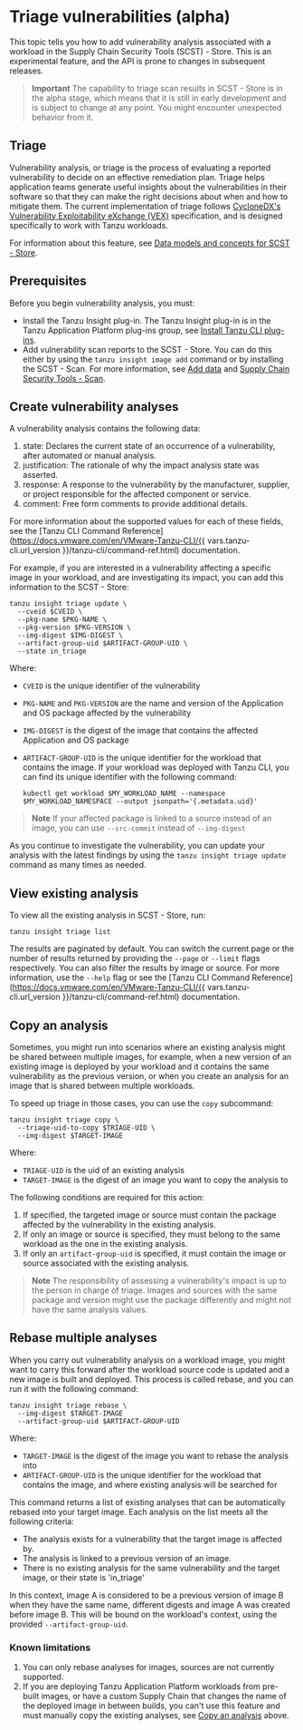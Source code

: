 # Triage vulnerabilities (alpha)

This topic tells you how to add vulnerability analysis associated with a workload in the
Supply Chain Security Tools (SCST) - Store. This is an experimental feature, and the API is prone to
changes in subsequent releases.

> **Important** The capability to triage scan results in SCST - Store is in the alpha stage, which
> means that it is still in early development and is subject to change at any point. You might
> encounter unexpected behavior from it.

## <a id='triage-description'></a>Triage

Vulnerability analysis, or triage is the process of evaluating a reported vulnerability to
decide on an effective remediation plan. Triage helps application teams
generate useful insights about the vulnerabilities in their software so that they can make the right
decisions about when and how to mitigate them. The current implementation of triage follows
[CycloneDX's Vulnerability Exploitability eXchange (VEX)](https://cyclonedx.org/capabilities/vex/)
specification, and is designed specifically to work with Tanzu workloads.

For information about this feature, see [Data models and concepts for SCST - Store](../../scst-store/data-models-and-concepts.md).

## <a id='prerequisites'></a>Prerequisites

Before you begin vulnerability analysis, you must:

- Install the Tanzu Insight plug-in. The Tanzu Insight plug-in is in the Tanzu Application
Platform plug-ins group, see [Install Tanzu CLI plug-ins](../../install-tanzu-cli.hbs.md#install-plugins).
- Add vulnerability scan reports to the SCST - Store. You can do this either
by using the `tanzu insight image add` command or by installing the SCST - Scan.
For more information, see [Add data](add-data.hbs.md) and [Supply Chain Security Tools - Scan](../../scst-scan/overview.hbs.md).

## <a id='creating-analysis'></a>Create vulnerability analyses

A vulnerability analysis contains the following data:

1. state: Declares the current state of an occurrence of a vulnerability, after automated or
   manual analysis.
2. justification: The rationale of why the impact analysis state was asserted.
3. response: A response to the vulnerability by the manufacturer, supplier, or project responsible
   for the affected component or service.
4. comment: Free form comments to provide additional details.

For more information about the supported values for each of these fields, see the [Tanzu CLI Command Reference](https://docs.vmware.com/en/VMware-Tanzu-CLI/{{ vars.tanzu-cli.url_version }}/tanzu-cli/command-ref.html) documentation.

For example, if you are interested in a vulnerability affecting a specific image in your workload,
and are investigating its impact, you can add this information to the SCST - Store:

```console
tanzu insight triage update \
  --cveid $CVEID \
  --pkg-name $PKG-NAME \
  --pkg-version $PKG-VERSION \
  --img-digest $IMG-DIGEST \
  --artifact-group-uid $ARTIFACT-GROUP-UID \
  --state in_triage
```

Where:

- `CVEID` is the unique identifier of the vulnerability
- `PKG-NAME` and `PKG-VERSION` are the name and version of the Application and OS package affected
by the vulnerability
- `IMG-DIGEST` is the digest of the image that contains the affected Application and OS package
- `ARTIFACT-GROUP-UID` is the unique identifier for the workload that contains the image. If your
workload was deployed with Tanzu CLI, you can find its unique identifier with the following  command:

    ```console
    kubectl get workload $MY_WORKLOAD_NAME --namespace $MY_WORKLOAD_NAMESPACE --output jsonpath='{.metadata.uid}'
    ```

> **Note** If your affected package is linked to a source instead of an image, you can use `--src-commit`
> instead of `--img-digest`

As you continue to investigate the vulnerability, you can update your analysis with the latest
findings by using the `tanzu insight triage update` command as many times as needed.

## <a id='viewing-analysis'></a>View existing analysis

To view all the existing analysis in SCST - Store, run:

```console
tanzu insight triage list
```

The results are paginated by default. You can switch the current page or the number of results
returned by providing the `--page` or `--limit` flags respectively. You can also filter the
results by image or source. For more information, use the `--help` flag or see
the [Tanzu CLI Command Reference](https://docs.vmware.com/en/VMware-Tanzu-CLI/{{ vars.tanzu-cli.url_version }}/tanzu-cli/command-ref.html) documentation.

## <a id='copying-analysis'></a>Copy an analysis

Sometimes, you might run into scenarios where an existing analysis might be shared between multiple
images, for example, when a new version of an existing image is deployed by your workload and it
contains the same vulnerability as the previous version, or when you create an analysis for an image
that is shared between multiple workloads.

To speed up triage in those cases, you can use the `copy` subcommand:

```console
tanzu insight triage copy \
  --triage-uid-to-copy $TRIAGE-UID \
  --img-digest $TARGET-IMAGE
```

Where:

- `TRIAGE-UID` is the uid of an existing analysis
- `TARGET-IMAGE` is the digest of an image you want to copy the analysis to

The following conditions are required for this action:

1. If specified, the targeted image or source must contain the package affected by the vulnerability
   in the existing analysis.
2. If only an image or source is specified, they must belong to the same workload as the one in the
   existing analysis.
3. If only an `artifact-group-uid` is specified, it must contain the image or source associated with
   the existing analysis.

> **Note** The responsibility of assessing a vulnerability's impact is up to the person in charge of
> triage. Images and sources with the same package and version might use the
> package differently and might not have the same analysis values.

## <a id='rebase-analyses'></a>Rebase multiple analyses

When you carry out vulnerability analysis on a workload image, you might want to carry this forward
after the workload source code is updated and a new image is built and deployed.
This process is called rebase, and you can run it with the following command:

```console
tanzu insight triage rebase \
  --img-digest $TARGET-IMAGE
  --artifact-group-uid $ARTIFACT-GROUP-UID
```

Where:

- `TARGET-IMAGE` is the digest of the image you want to rebase the analysis into
- `ARTIFACT-GROUP-UID` is the unique identifier for the workload that contains the image,
and where existing analysis will be searched for

This command returns a list of existing analyses that can be automatically rebased into your
target image. Each analysis on the list meets all the following criteria:

- The analysis exists for a vulnerability that the target image is affected by.
- The analysis is linked to a previous version of an image.
- There is no existing analysis for the same vulnerability and the target image, or their state is 'in\_triage'

In this context, image A is considered to be a previous version of image B when they have
the same name, different digests and image A was created before image B.
This will be bound on the workload's context, using the provided `--artifact-group-uid`.

### Known limitations

1. You can only rebase analyses for images, sources are not currently supported.
2. If you are deploying Tanzu Application Platform workloads from pre-built images, or have a custom
Supply Chain that changes the name of the deployed image in between builds, you can't use this feature
and must manually copy the existing
analyses, see [Copy an analysis](#copy-an-analysis) above.
